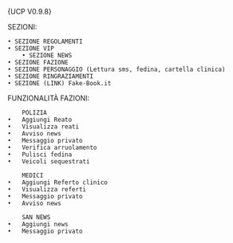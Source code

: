 {UCP V0.9.8}

SEZIONI:

	• SEZIONE REGOLAMENTI
	• SEZIONE VIP
        • SEZIONE NEWS
	• SEZIONE FAZIONE
	• SEZIONE PERSONAGGIO (Lettura sms, fedina, cartella clinica)
	• SEZIONE RINGRAZIAMENTI
	• SEZIONE (LINK) Fake-Book.it

FUNZIONALITÀ FAZIONI:

        POLIZIA
	•	Aggiungi Reato
	•	Visualizza reati
	•	Avviso news
	•	Messaggio privato
	•	Verifica arruolamento 
	•	Pulisci fedina
	•	Veicoli sequestrati 

        MEDICI
	•	Aggiungi Referto clinico
	•	Visualizza referti
	•	Messaggio privato
	•	Avviso news
                   
        SAN NEWS
	•	Aggiungi news
	•	Messaggio privato 
